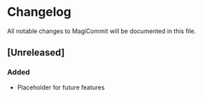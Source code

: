 # Changelog

All notable changes to MagiCommit will be documented in this file.

## [Unreleased]
### Added
- Placeholder for future features